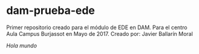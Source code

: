 # dam-prueba-ede
Primer repositorio creado para el módulo de EDE en DAM. Para el centro Aula Campus Burjassot en Mayo de 2017.
Creado por: Javier Ballarín Moral

<i>Hola mundo</i>
